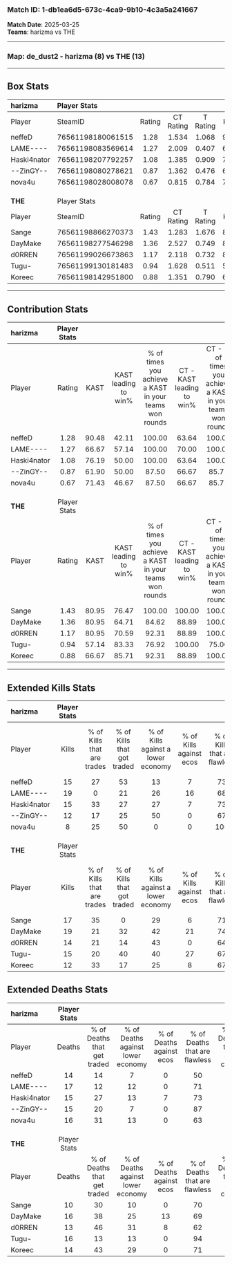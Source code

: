 ### Match ID: 1-db1ea6d5-673c-4ca9-9b10-4c3a5a241667  
**Match Date**: 2025-03-25  
**Teams**: harizma vs THE  

---  

### **Map**: de_dust2 - harizma (8) vs THE (13)  
---  

## Box Stats  

| **harizma** | Player Stats      |        |           |          |       |       |       |         |        |      |     |
| :- | :- | :-: | :-: | :-: | :-: | :-: | :-: | :-: | :-: | :-: | :-: |
| Player      | SteamID           | Rating | CT Rating | T Rating | KAST  |  ADR  | Kills | Assists | Deaths | K/D  | HS% |
| neffeD      | 76561198180061515 |  1.28  |   1.534   |  1.068   | 90.48 | 84.7  |  15   |    6    |   14   | 1.07 | 60  |
| LAME----    | 76561198083569614 |  1.27  |   2.009   |  0.407   | 66.67 | 107.7 |  19   |    6    |   17   | 1.12 | 52  |
| Haski4nator | 76561198207792257 |  1.08  |   1.385   |  0.909   | 76.19 | 65.8  |  15   |    3    |   15   | 1.00 | 46  |
| --ZinGY--   | 76561198080278621 |  0.87  |   1.362   |  0.476   | 61.90 | 75.0  |  12   |    1    |   15   | 0.80 | 33  |
| nova4u      | 76561198028008078 |  0.67  |   0.815   |  0.784   | 71.43 | 43.5  |   8   |    6    |   16   | 0.50 | 50  |
|             |                   |        |           |          |       |       |       |         |        |      |     |
|             |                   |        |           |          |       |       |       |         |        |      |     |
|             |                   |        |           |          |       |       |       |         |        |      |     |
| **THE**     | Player Stats      |        |           |          |       |       |       |         |        |      |     |
| Player      | SteamID           | Rating | CT Rating | T Rating | KAST  |  ADR  | Kills | Assists | Deaths | K/D  | HS% |
| Sange       | 76561198866270373 |  1.43  |   1.283   |  1.676   | 80.95 | 98.1  |  17   |    4    |   10   | 1.70 | 52  |
| DayMake     | 76561198277546298 |  1.36  |   2.527   |  0.749   | 80.95 | 94.4  |  19   |    6    |   16   | 1.19 | 31  |
| d0RREN      | 76561199026673863 |  1.17  |   2.118   |  0.732   | 80.95 | 74.7  |  14   |    7    |   13   | 1.08 | 21  |
| Tugu-       | 76561199130181483 |  0.94  |   1.628   |  0.511   | 57.14 | 71.2  |  15   |    4    |   16   | 0.94 | 80  |
| Koreec      | 76561198142951800 |  0.88  |   1.351   |  0.790   | 66.67 | 55.4  |  12   |    3    |   14   | 0.86 | 41  |
---  

## Contribution Stats  

| **harizma** | Player Stats |       |                      |                                                        |                           |                                                             |                          |                                                            |
| :- | :-: | :-: | :-: | :-: | :-: | :-: | :-: | :-: |
| Player      |    Rating    | KAST  | KAST leading to win% | % of times you achieve a KAST in your teams won rounds | CT - KAST leading to win% | CT - % of times you achieve a KAST in your teams won rounds | T - KAST leading to win% | T - % of times you achieve a KAST in your teams won rounds |
| neffeD      |     1.28     | 90.48 |        42.11         |                         100.00                         |           63.64           |                           100.00                            |          12.50           |                           100.00                           |
| LAME----    |     1.27     | 66.67 |        57.14         |                         100.00                         |           70.00           |                           100.00                            |          25.00           |                           100.00                           |
| Haski4nator |     1.08     | 76.19 |        50.00         |                         100.00                         |           63.64           |                           100.00                            |          20.00           |                           100.00                           |
| --ZinGY--   |     0.87     | 61.90 |        50.00         |                         87.50                          |           66.67           |                            85.71                            |          20.00           |                           100.00                           |
| nova4u      |     0.67     | 71.43 |        46.67         |                         87.50                          |           66.67           |                            85.71                            |          16.67           |                           100.00                           |
|             |              |       |                      |                                                        |                           |                                                             |                          |                                                            |
|             |              |       |                      |                                                        |                           |                                                             |                          |                                                            |
|             |              |       |                      |                                                        |                           |                                                             |                          |                                                            |
| **THE**     | Player Stats |       |                      |                                                        |                           |                                                             |                          |                                                            |
| Player      |    Rating    | KAST  | KAST leading to win% | % of times you achieve a KAST in your teams won rounds | CT - KAST leading to win% | CT - % of times you achieve a KAST in your teams won rounds | T - KAST leading to win% | T - % of times you achieve a KAST in your teams won rounds |
| Sange       |     1.43     | 80.95 |        76.47         |                         100.00                         |          100.00           |                           100.00                            |          55.56           |                           100.00                           |
| DayMake     |     1.36     | 80.95 |        64.71         |                         84.62                          |           88.89           |                           100.00                            |          37.50           |                           60.00                            |
| d0RREN      |     1.17     | 80.95 |        70.59         |                         92.31                          |           88.89           |                           100.00                            |          50.00           |                           80.00                            |
| Tugu-       |     0.94     | 57.14 |        83.33         |                         76.92                          |          100.00           |                            75.00                            |          66.67           |                           80.00                            |
| Koreec      |     0.88     | 66.67 |        85.71         |                         92.31                          |           88.89           |                           100.00                            |          80.00           |                           80.00                            |
---  

## Extended Kills Stats  

| **harizma** | Player Stats |                            |                            |                                    |                         |                              |                                 |                                       |                    |           |
| :- | :-: | :-: | :-: | :-: | :-: | :-: | :-: | :-: | :-: | :-: |
| Player      |    Kills     | % of Kills that are trades | % of Kills that got traded | % of Kills against a lower economy | % of Kills against ecos | % of Kills that are flawless | % of Kills that are close duels | % of Kills that are assisted by flash | Pistol Round Kills | AWP Kills |
| neffeD      |      15      |             27             |             53             |                 13                 |            7            |              73              |                7                |                   0                   |         3          |     0     |
| LAME----    |      19      |             0              |             21             |                 26                 |           16            |              68              |               11                |                   5                   |         1          |     2     |
| Haski4nator |      15      |             33             |             27             |                 27                 |            7            |              73              |               13                |                   0                   |         1          |     0     |
| --ZinGY--   |      12      |             17             |             25             |                 50                 |            0            |              67              |                8                |                  17                   |         0          |     2     |
| nova4u      |      8       |             25             |             50             |                 0                  |            0            |             100              |                0                |                   0                   |         2          |     0     |
|             |              |                            |                            |                                    |                         |                              |                                 |                                       |                    |           |
|             |              |                            |                            |                                    |                         |                              |                                 |                                       |                    |           |
|             |              |                            |                            |                                    |                         |                              |                                 |                                       |                    |           |
| **THE**     | Player Stats |                            |                            |                                    |                         |                              |                                 |                                       |                    |           |
| Player      |    Kills     | % of Kills that are trades | % of Kills that got traded | % of Kills against a lower economy | % of Kills against ecos | % of Kills that are flawless | % of Kills that are close duels | % of Kills that are assisted by flash | Pistol Round Kills | AWP Kills |
| Sange       |      17      |             35             |             0              |                 29                 |            6            |              71              |                0                |                   6                   |         1          |     3     |
| DayMake     |      19      |             21             |             32             |                 42                 |           21            |              74              |                5                |                   5                   |         2          |     8     |
| d0RREN      |      14      |             21             |             14             |                 43                 |            0            |              64              |                7                |                   0                   |         2          |     0     |
| Tugu-       |      15      |             20             |             40             |                 40                 |           27            |              67              |                7                |                   7                   |         1          |     0     |
| Koreec      |      12      |             33             |             17             |                 25                 |            8            |              67              |                0                |                   0                   |         1          |     1     |
## Extended Deaths Stats  

| **harizma** | Player Stats |                             |                                   |                          |                               |                            |                           |               |
| :- | :-: | :-: | :-: | :-: | :-: | :-: | :-: | :-: |
| Player      |    Deaths    | % of Deaths that get traded | % of Deaths against lower economy | % of Deaths against ecos | % of Deaths that are flawless | % of Deaths that are close | % of Deaths while blinded | Deaths to AWP |
| neffeD      |      14      |             14              |                 7                 |            0             |              50               |             7              |             0             |       1       |
| LAME----    |      17      |             12              |                12                 |            0             |              71               |             6              |             0             |       2       |
| Haski4nator |      15      |             27              |                13                 |            7             |              73               |             0              |             7             |       4       |
| --ZinGY--   |      15      |             20              |                 7                 |            0             |              87               |             0              |             7             |       2       |
| nova4u      |      16      |             31              |                13                 |            0             |              63               |             6              |             6             |       3       |
|             |              |                             |                                   |                          |                               |                            |                           |               |
|             |              |                             |                                   |                          |                               |                            |                           |               |
|             |              |                             |                                   |                          |                               |                            |                           |               |
| **THE**     | Player Stats |                             |                                   |                          |                               |                            |                           |               |
| Player      |    Deaths    | % of Deaths that get traded | % of Deaths against lower economy | % of Deaths against ecos | % of Deaths that are flawless | % of Deaths that are close | % of Deaths while blinded | Deaths to AWP |
| Sange       |      10      |             30              |                10                 |            0             |              70               |             30             |             0             |       0       |
| DayMake     |      16      |             38              |                25                 |            13            |              69               |             0              |             0             |       1       |
| d0RREN      |      13      |             46              |                31                 |            8             |              62               |             8              |             8             |       0       |
| Tugu-       |      16      |             13              |                13                 |            0             |              94               |             0              |            13             |       2       |
| Koreec      |      14      |             43              |                29                 |            0             |              71               |             14             |             0             |       1       |
